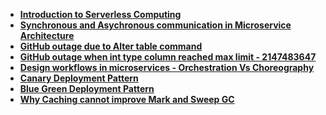 * **[Introduction to Serverless Computing](https://github.com/thedevd/techBlog/tree/master/notes/Serverless-Computing)**
* **[Synchronous and Asychronous communication in Microservice Architecture](https://github.com/thedevd/techBlog/tree/master/notes/Sync-Asycn-Microservice-Communication)**
* **[GitHub outage due to Alter table command](https://github.com/thedevd/techBlog/tree/master/notes/Github-Outage-Alter-Table)**
* **[GitHub outage when int type column reached max limit - 2147483647](https://github.com/thedevd/techBlog/tree/master/notes/Github-Outage-Int-Column-Max-Hit)**
* **[Design workflows in microservices - Orchestration Vs Choreography](https://github.com/thedevd/techBlog/tree/master/notes/Design-Workflows-In-Microservice-Orchestration-Vs-Choreography)**
* **[Canary Deployment Pattern](https://github.com/thedevd/techBlog/tree/master/notes/Canary-Deployment-Pattern)**
* **[Blue Green Deployment Pattern](https://github.com/thedevd/techBlog/tree/master/notes/Blue-Green-Deployment-Pattern)**
* **[Why Caching cannot improve Mark and Sweep GC](https://github.com/thedevd/techBlog/tree/master/notes/Mark-And-Sweep-GC-With-Caching)**
